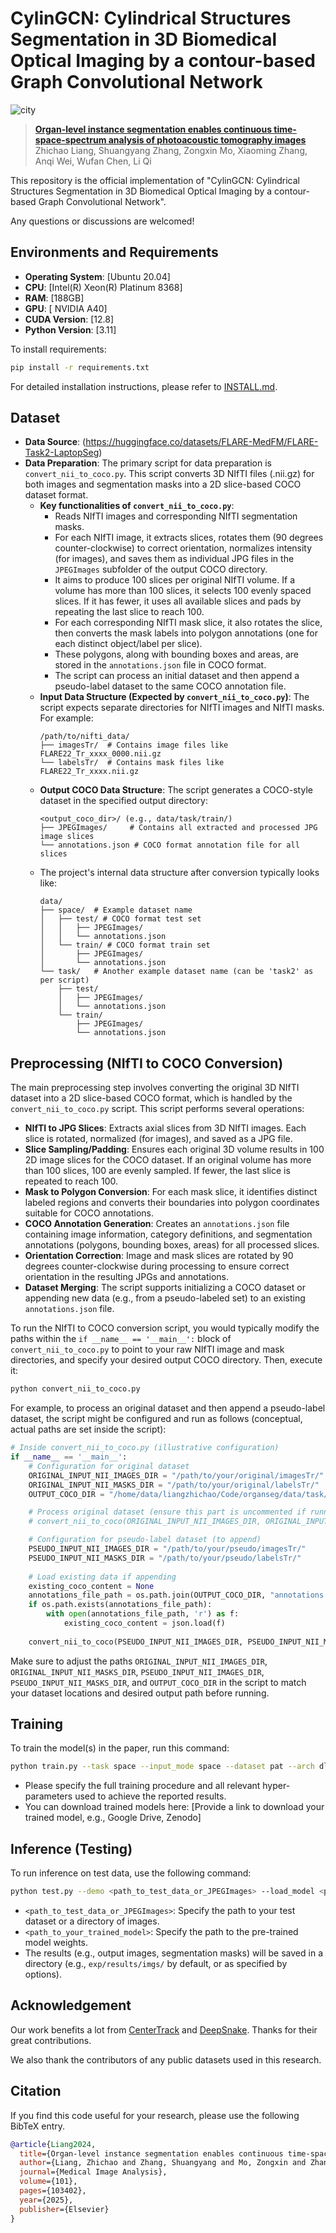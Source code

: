 # CylinGCN: Cylindrical Structures Segmentation in 3D Biomedical Optical Imaging by a contour-based Graph Convolutional Network

![city](assets/SFEGCN.jpg)

> [**Organ-level instance segmentation enables continuous time-space-spectrum analysis of photoacoustic tomography images**](https://www.sciencedirect.com/science/article/abs/pii/S136184152400327X/)  
> Zhichao Liang, Shuangyang Zhang, Zongxin Mo, Xiaoming Zhang, Anqi Wei, Wufan Chen, Li Qi

This repository is the official implementation of "CylinGCN: Cylindrical Structures Segmentation in 3D Biomedical Optical Imaging by a contour-based Graph Convolutional Network".

Any questions or discussions are welcomed!

## Environments and Requirements

*   **Operating System**: [Ubuntu 20.04]
*   **CPU**: [Intel(R) Xeon(R) Platinum 8368]
*   **RAM**: [188GB]
*   **GPU**: [ NVIDIA A40]
*   **CUDA Version**: [12.8]
*   **Python Version**: [3.11]

To install requirements:

```bash
pip install -r requirements.txt
```

For detailed installation instructions, please refer to [INSTALL.md](assets/INSTALL.md).

## Dataset

*   **Data Source**: (https://huggingface.co/datasets/FLARE-MedFM/FLARE-Task2-LaptopSeg)
*   **Data Preparation**: The primary script for data preparation is `convert_nii_to_coco.py`. This script converts 3D NIfTI files (.nii.gz) for both images and segmentation masks into a 2D slice-based COCO dataset format. 
    *   **Key functionalities of `convert_nii_to_coco.py`**:
        *   Reads NIfTI images and corresponding NIfTI segmentation masks.
        *   For each NIfTI image, it extracts slices, rotates them (90 degrees counter-clockwise) to correct orientation, normalizes intensity (for images), and saves them as individual JPG files in the `JPEGImages` subfolder of the output COCO directory.
        *   It aims to produce 100 slices per original NIfTI volume. If a volume has more than 100 slices, it selects 100 evenly spaced slices. If it has fewer, it uses all available slices and pads by repeating the last slice to reach 100.
        *   For each corresponding NIfTI mask slice, it also rotates the slice, then converts the mask labels into polygon annotations (one for each distinct object/label per slice).
        *   These polygons, along with bounding boxes and areas, are stored in the `annotations.json` file in COCO format.
        *   The script can process an initial dataset and then append a pseudo-label dataset to the same COCO annotation file.
    *   **Input Data Structure (Expected by `convert_nii_to_coco.py`)**:
        The script expects separate directories for NIfTI images and NIfTI masks. For example:
        ```
        /path/to/nifti_data/
        ├── imagesTr/  # Contains image files like FLARE22_Tr_xxxx_0000.nii.gz
        └── labelsTr/  # Contains mask files like FLARE22_Tr_xxxx.nii.gz
        ```
    *   **Output COCO Data Structure**:
        The script generates a COCO-style dataset in the specified output directory:
        ```
        <output_coco_dir>/ (e.g., data/task/train/)
        ├── JPEGImages/     # Contains all extracted and processed JPG image slices
        └── annotations.json # COCO format annotation file for all slices
        ```
    *   The project's internal data structure after conversion typically looks like:
        ```
        data/
        ├── space/  # Example dataset name
        │   ├── test/ # COCO format test set
        │   │   ├── JPEGImages/
        │   │   └── annotations.json
        │   └── train/ # COCO format train set
        │       ├── JPEGImages/
        │       └── annotations.json
        └── task/   # Another example dataset name (can be 'task2' as per script)
            ├── test/
            │   ├── JPEGImages/
            │   └── annotations.json
            └── train/
                ├── JPEGImages/
                └── annotations.json
        ```

## Preprocessing (NIfTI to COCO Conversion)

The main preprocessing step involves converting the original 3D NIfTI dataset into a 2D slice-based COCO format, which is handled by the `convert_nii_to_coco.py` script. This script performs several operations:

*   **NIfTI to JPG Slices**: Extracts axial slices from 3D NIfTI images. Each slice is rotated, normalized (for images), and saved as a JPG file.
*   **Slice Sampling/Padding**: Ensures each original 3D volume results in 100 2D image slices for the COCO dataset. If an original volume has more than 100 slices, 100 are evenly sampled. If fewer, the last slice is repeated to reach 100.
*   **Mask to Polygon Conversion**: For each mask slice, it identifies distinct labeled regions and converts their boundaries into polygon coordinates suitable for COCO annotations.
*   **COCO Annotation Generation**: Creates an `annotations.json` file containing image information, category definitions, and segmentation annotations (polygons, bounding boxes, areas) for all processed slices.
*   **Orientation Correction**: Image and mask slices are rotated by 90 degrees counter-clockwise during processing to ensure correct orientation in the resulting JPGs and annotations.
*   **Dataset Merging**: The script supports initializing a COCO dataset or appending new data (e.g., from a pseudo-labeled set) to an existing `annotations.json` file.

To run the NIfTI to COCO conversion script, you would typically modify the paths within the `if __name__ == '__main__':` block of `convert_nii_to_coco.py` to point to your raw NIfTI image and mask directories, and specify your desired output COCO directory. Then, execute it:

```bash
python convert_nii_to_coco.py
```

For example, to process an original dataset and then append a pseudo-label dataset, the script might be configured and run as follows (conceptual, actual paths are set inside the script):

```python
# Inside convert_nii_to_coco.py (illustrative configuration)
if __name__ == '__main__':
    # Configuration for original dataset
    ORIGINAL_INPUT_NII_IMAGES_DIR = "/path/to/your/original/imagesTr/"
    ORIGINAL_INPUT_NII_MASKS_DIR = "/path/to/your/original/labelsTr/"
    OUTPUT_COCO_DIR = "/home/data/liangzhichao/Code/organseg/data/task/train" # Or your target COCO dir

    # Process original dataset (ensure this part is uncommented if running for the first time or to overwrite)
    # convert_nii_to_coco(ORIGINAL_INPUT_NII_IMAGES_DIR, ORIGINAL_INPUT_NII_MASKS_DIR, OUTPUT_COCO_DIR, "train_original", existing_coco_data=None)

    # Configuration for pseudo-label dataset (to append)
    PSEUDO_INPUT_NII_IMAGES_DIR = "/path/to/your/pseudo/imagesTr/"
    PSEUDO_INPUT_NII_MASKS_DIR = "/path/to/your/pseudo/labelsTr/"
    
    # Load existing data if appending
    existing_coco_content = None
    annotations_file_path = os.path.join(OUTPUT_COCO_DIR, "annotations.json")
    if os.path.exists(annotations_file_path):
        with open(annotations_file_path, 'r') as f:
            existing_coco_content = json.load(f)
            
    convert_nii_to_coco(PSEUDO_INPUT_NII_IMAGES_DIR, PSEUDO_INPUT_NII_MASKS_DIR, OUTPUT_COCO_DIR, "train_pseudo", existing_coco_data=existing_coco_content)
```

Make sure to adjust the paths `ORIGINAL_INPUT_NII_IMAGES_DIR`, `ORIGINAL_INPUT_NII_MASKS_DIR`, `PSEUDO_INPUT_NII_IMAGES_DIR`, `PSEUDO_INPUT_NII_MASKS_DIR`, and `OUTPUT_COCO_DIR` in the script to match your dataset locations and desired output path before running.

## Training

To train the model(s) in the paper, run this command:

```bash
python train.py --task space --input_mode space --dataset pat --arch dlagcnmulti_34 [add_other_relevant_hyperparameters_here]
```

*   Please specify the full training procedure and all relevant hyper-parameters used to achieve the reported results.
*   You can download trained models here: [Provide a link to download your trained model, e.g., Google Drive, Zenodo]

## Inference (Testing)

To run inference on test data, use the following command:

```bash
python test.py --demo <path_to_test_data_or_JPEGImages> --load_model <path_to_your_trained_model e.g., exp/checkpoints/task_arch/model_best.pth> --arch dlagcnmulti_34 --dataset pat --output_imgs [add_other_relevant_options_here]
```

*   `<path_to_test_data_or_JPEGImages>`: Specify the path to your test dataset or a directory of images.
*   `<path_to_your_trained_model>`: Specify the path to the pre-trained model weights.
*   The results (e.g., output images, segmentation masks) will be saved in a directory (e.g., `exp/results/imgs/` by default, or as specified by options).

## Acknowledgement

Our work benefits a lot from [CenterTrack](https://github.com/xingyizhou/CenterTrack#tracking-objects-as-points) and [DeepSnake](https://github.com/zju3dv/snake). Thanks for their great contributions.

We also thank the contributors of any public datasets used in this research.

## Citation

If you find this code useful for your research, please use the following BibTeX entry.

```bibtex
@article{Liang2024,
  title={Organ-level instance segmentation enables continuous time-space-spectrum analysis of pre-clinical abdominal photoacoustic tomography images},
  author={Liang, Zhichao and Zhang, Shuangyang and Mo, Zongxin and Zhang, Xiaoming and Wei, Anqi and Chen, Wufan and Qi, Li},
  journal={Medical Image Analysis},
  volume={101},
  pages={103402},
  year={2025},
  publisher={Elsevier} 
}
```
